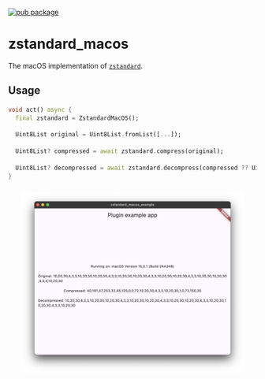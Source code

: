 [![pub package](https://img.shields.io/pub/v/zstandard_macos.svg)](https://pub.dev/packages/zstandard_macos)

# zstandard_macos

The macOS implementation of [`zstandard`](https://pub.dev/packages/zstandard).

## Usage

```dart
void act() async {
  final zstandard = ZstandardMacOS();

  Uint8List original = Uint8List.fromList([...]);

  Uint8List? compressed = await zstandard.compress(original);
  
  Uint8List? decompressed = await zstandard.decompress(compressed ?? Uint8List(0));
}
```

<p align="center"><img width="90%" vspace="10" src="https://github.com/landamessenger/zstandard/raw/master/zstandard_macos/images/sample.png"></p>
